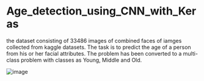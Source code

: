 # Age_detection_using_CNN_with_Keras

the dataset consisting of 33486 images of combined faces of iamges collected from kaggle datasets. The task is to predict the age of a person from his or her facial attributes. The problem has been converted to a multi-class problem with classes as Young, Middle and Old.

![image](https://user-images.githubusercontent.com/89625636/192381131-b9cfbc95-17e4-4e49-ab6e-6a7dc24d3bb8.png)
